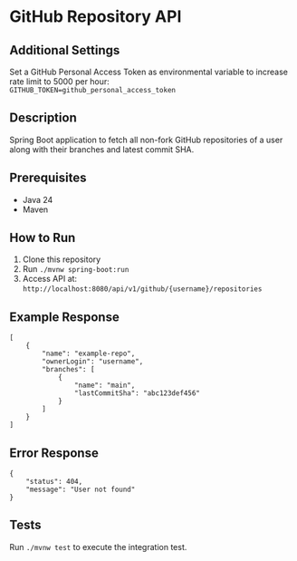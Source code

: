 # GitHub Repository API

## Additional Settings
Set a GitHub Personal Access Token as environmental variable to increase rate limit to 5000 per hour:<br>
`GITHUB_TOKEN=github_personal_access_token`

## Description
Spring Boot application to fetch all non-fork GitHub repositories of a user along with their branches and latest commit SHA.

## Prerequisites
- Java 24
- Maven

## How to Run
1. Clone this repository
2. Run `./mvnw spring-boot:run`
3. Access API at: `http://localhost:8080/api/v1/github/{username}/repositories`

## Example Response
```
[
    {
        "name": "example-repo",
        "ownerLogin": "username",
        "branches": [
            {
                "name": "main",
                "lastCommitSha": "abc123def456"
            }
        ]
    }
]
```

## Error Response
```
{
    "status": 404,
    "message": "User not found"
}
```

## Tests
Run `./mvnw test` to execute the integration test.
